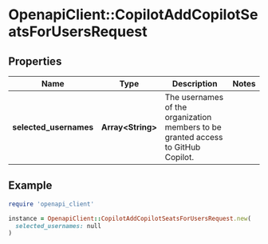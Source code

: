 # OpenapiClient::CopilotAddCopilotSeatsForUsersRequest

## Properties

| Name | Type | Description | Notes |
| ---- | ---- | ----------- | ----- |
| **selected_usernames** | **Array&lt;String&gt;** | The usernames of the organization members to be granted access to GitHub Copilot. |  |

## Example

```ruby
require 'openapi_client'

instance = OpenapiClient::CopilotAddCopilotSeatsForUsersRequest.new(
  selected_usernames: null
)
```

